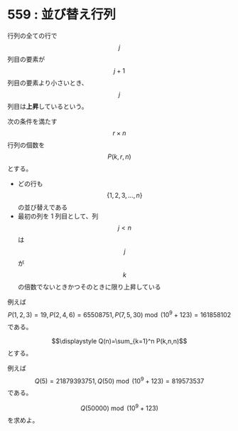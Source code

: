 # 559 : 並び替え行列

行列の全ての行で $$j$$ 列目の要素が $$j+1$$ 列目の要素より小さいとき、 $$j$$ 列目は**上昇**しているという。

次の条件を満たす $$r×n$$ 行列の個数を $$P(k,r,n)$$ とする。

* どの行も $$\{1,2,3,\dots,n\}$$ の並び替えである
* 最初の列を 1 列目として、列 $$j < n$$ は $$j$$ が $$k$$ の倍数でないときかつそのときに限り上昇している

例えば $$P(1,2,3)=19, P(2,4,6)=65508751, P(7,5,30) \bmod (10^9+123) = 161858102$$ である。

$$\displaystyle Q(n)=\sum_{k=1}^n P(k,n,n)$$ とする。

例えば $$Q(5)=21879393751, Q(50) \bmod (10^9+123) = 819573537$$ である。

$$Q(50000) \bmod (10^9+123)$$ を求めよ。
